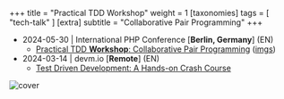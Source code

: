 +++
title = "Practical TDD Workshop"
weight = 1
[taxonomies]
tags = [ "tech-talk" ]
[extra]
subtitle = "Collaborative Pair Programming"
+++

- 2024-05-30 | International PHP Conference [**Berlin, Germany**] (EN)
    - [Practical TDD **Workshop**: Collaborative Pair Programming](https://phpconference.com/agile-culture/practical-tdd-workshop/) ([imgs](https://www.linkedin.com/feed/update/urn:li:activity:7200844992779567104/))
- 2024-03-14 | devm.io [**Remote**] (EN)
    - [Test Driven Development: A Hands-on Crash Course](https://devm.io/live-events/test-driven-development-a-hands-on-crash-course/)

![cover](/images/talks/2024-05-28/tdd-workshop-ipc-berin-24.jpg)